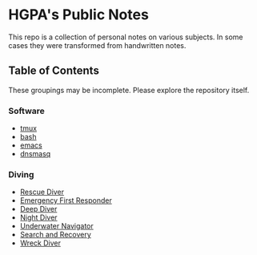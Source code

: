 # HGPA's Public Notes

This repo is a collection of personal notes on various subjects.
In some cases they were transformed from handwritten notes.

## Table of Contents

These groupings may be incomplete.
Please explore the repository itself.

### Software

- [tmux](tmux.md)
- [bash](bash.md)
- [emacs](emacs.md)
- [dnsmasq](dnsmasq.md)

### Diving

- [Rescue Diver](Rescue-Diver.md)
- [Emergency First Responder](Emergency-First-Response.md)
- [Deep Diver](Deep-Diver.md)
- [Night Diver](Night-Diver.md)
- [Underwater Navigator](Underwater-Navigator.md)
- [Search and Recovery](Search-and-Recovery.md)
- [Wreck Diver](Wreck-Diver.md)